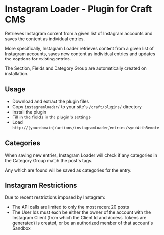 # Instagram Loader - Plugin for Craft CMS

Retrieves Instagram content from a given list of Instagram accounts and saves the content as individual entries.

More specifically, Instagram Loader retrieves content from a given list of Instagram accounts, saves new content as individual entries and updates the captions for existing entries.

The Section, Fields and Category Group are automatically created on installation.

## Usage

* Download and extract the plugin files
* Copy `instagramloader/` to your site's `/craft/plugins/` directory
* Install the plugin
* Fill in the fields in the plugin's settings
* Load `http://[yourdomain]/actions/instagramLoader/entries/syncWithRemote`

## Categories

When saving new entries, Instagram Loader will check if any categories in the Category Group match the post's tags.

Any which are found will be saved as categories for the entry.

## Instagram Restrictions

Due to recent restrictions imposed by Instagram:

* The API calls are limited to only the most recent 20 posts
* The User Ids must each be either the owner of the account with the Instagram Client (from which the Client Id and Access Tokens are generated) is created, or be an authorized member of that account's Sandbox